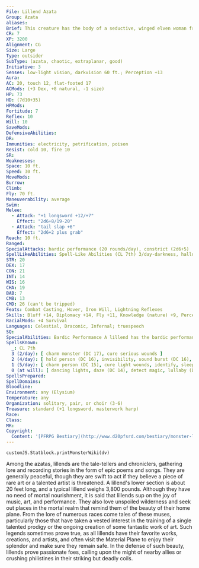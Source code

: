 ```yaml
---
File: Lillend Azata
Group: Azata
aliases: 
Brief: This creature has the body of a seductive, winged elven woman from the waist up and that of a snake from the waist down.
CR: 7
XP: 3200
Alignment: CG
Size: Large
Type: outsider
SubType: (azata, chaotic, extraplanar, good)
Initiative: 3
Senses: low-light vision, darkvision 60 ft.; Perception +13
Aura: 
AC: 20, touch 12, flat-footed 17
ACMods: (+3 Dex, +8 natural, -1 size)
HP: 73
HD: (7d10+35)
HPMods: 
Fortitude: 7
Reflex: 10
Will: 10
SaveMods: 
DefensiveAbilities: 
DR: 
Immunities: electricity, petrification, poison
Resist: cold 10, fire 10
SR: 
Weaknesses: 
Space: 10 ft.
Speed: 30 ft.
MoveMods: 
Burrow: 
Climb: 
Fly: 70 ft.
Maneuverability: average
Swim: 
Melee: 
  - Attack: "+1 longsword +12/+7"
    Effect: "2d6+8/19-20"
  - Attack: "tail slap +6"
    Effect: "2d6+2 plus grab"
Reach: 10 ft.
Ranged: 
SpecialAttacks: bardic performance (20 rounds/day), constrict (2d6+5)
SpellLikeAbilities: Spell-Like Abilities (CL 7th) 3/day-darkness, hallucinatory terrain (DC 18), knock, light 1/day-charm person (DC 15), speak with animals, speak with plants
STR: 20
DEX: 17
CON: 21
INT: 14
WIS: 16
CHA: 19
BAB: 7
CMB: 13
CMD: 26 (can't be tripped)
Feats: Combat Casting, Hover, Iron Will, Lightning Reflexes
Skills: Bluff +14, Diplomacy +14, Fly +11, Knowledge (nature) +9, Perception +13, Perform (stringed instruments) +16, Sense Motive +13, Survival +14
RacialMods: +4 Survival
Languages: Celestial, Draconic, Infernal; truespeech
SQ: 
SpecialAbilities: Bardic Performance A lillend has the bardic performance ability of a 7th-level bard, granting her access to that ability's countersong, fascinate, inspire courage, inspire competence, and suggestion aspects. Spells A lillend casts spells as a 7th-level bard. They favor enchantment and healing spells.
SpellsKnown:
  _: CL 7th
  3 (2/day): [ charm monster (DC 17), cure serious wounds ]
  2 (4/day): [ hold person (DC 16), invisibility, sound burst (DC 16), suggestion (DC 16) ]
  1 (5/day): [ charm person (DC 15), cure light wounds, identify, sleep (DC 15) ]
  0 (at will): [ dancing lights, daze (DC 14), detect magic, lullaby (DC 14), mage hand, read magic ]
SpellsPrepared: 
SpellDomains: 
Bloodline: 
Environment: any (Elysium)
Temperature: any
Organization: solitary, pair, or choir (3-6)
Treasure: standard (+1 longsword, masterwork harp)
Race: 
Class: 
MR: 
Copyright:
  Content: '[PFRPG Bestiary](http://www.d20pfsrd.com/bestiary/monster-listings/outsiders/azata/lillend)'
---
```

```dataviewjs
customJS.Statblock.printMonsterWiki(dv)
```
Among the azatas, lillends are the tale-tellers and chroniclers, gathering lore and recording stories in the form of epic poems and songs. They are generally peaceful, though they are swift to act if they believe a piece of rare art or a talented artist is threatened. A lillend's lower section is about 20 feet long, and a typical lillend weighs 3,800 pounds. Although they have no need of mortal nourishment, it is said that lillends sup on the joy of music, art, and performance. They also love unspoiled wilderness and seek out places in the mortal realm that remind them of the beauty of their home plane. From the lore of numerous races come tales of these muses, particularly those that have taken a vested interest in the training of a single talented prodigy or the ongoing creation of some fantastic work of art. Such legends sometimes prove true, as all lillends have their favorite works, creations, and artists, and often visit the Material Plane to enjoy their splendor and make sure they remain safe. In the defense of such beauty, lillends prove passionate foes, calling upon the might of nearby allies or crushing philistines in their striking but deadly coils.
